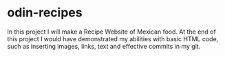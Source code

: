# odin-recipes 

In this project I will make a Recipe Website of Mexican food. At the end of this project I would have demonstrated my abilities with basic HTML code, such as inserting images, links, text and effective commits in my git.